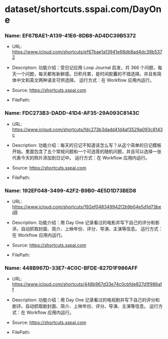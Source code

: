 # dataset/shortcuts.sspai.com/DayOne

### Name: EF67BAE1-A139-41E6-8DB8-AD4DC39B5372

- URL: https://www.icloud.com/shortcuts/ef67bae1a13941e68db8ad4dc39b5372

- Description: 功能介绍：受日记应用 Loop Journal 启发，共 366 个问题，每天一个问题，每天都有新鲜感。日积月累，是时间胶囊的不错选择。并且有简体中文和英文两种语言可供选择。 运行方式：在 Workflow 应用内运行。 

- Source: https://shortcuts.sspai.com

- FilePath: 

### Name: FDC273B3-DADD-41D4-AF35-29A093C8143C

- URL: https://www.icloud.com/shortcuts/fdc273b3dadd41d4af3529a093c8143c

- Description: 功能介绍：每天的日记不知道该怎么写？从这个简单的日记模板开始。里面包含了五个常规问题和一个可选答的随机问题，并且可以选择一张代表今天的照片添加到日记中。 运行方式：在 Workflow 应用内运行。 

- Source: https://shortcuts.sspai.com

- FilePath: 

### Name: 192EF048-3499-42F2-B9B0-4E5D1D73BED8

- URL: https://www.icloud.com/shortcuts/192ef048349942f2b9b04e5d1d73bed8

- Description: 功能介绍：用 Day One 记录看过的电影并写下自己的评分和影评。自动抓取封面、简介、上映年份、评分、导演、主演等信息。 运行方式：在 Workflow 应用内运行。 

- Source: https://shortcuts.sspai.com

- FilePath: 

### Name: 448B967D-33E7-4C0C-BFDE-827D1F986AFF

- URL: https://www.icloud.com/shortcuts/448b967d33e74c0cbfde827d1f986aff

- Description: 功能介绍：用 Day One 记录看过的电视剧并写下自己的评分和剧评。自动抓取剧封面、简介、上映年份、评分、导演、主演等信息。 运行方式：在 Workflow 应用内运行。 

- Source: https://shortcuts.sspai.com

- FilePath: 

